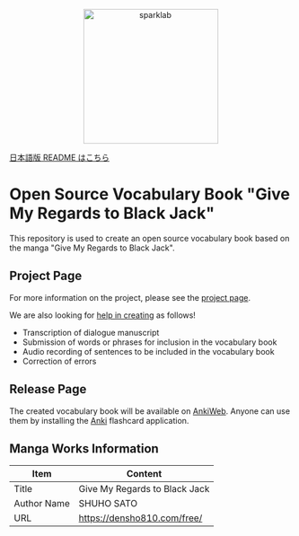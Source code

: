 <p align="center">
 <img src="docs/media/eijiro-icon.png" width="240" alt="sparklab">
</p>

[日本語版 README はこちら](docs/README-ja.md)

# Open Source Vocabulary Book "Give My Regards to Black Jack"

This repository is used to create an open source vocabulary book based on the manga "Give My Regards to Black Jack".

## Project Page

For more information on the project, please see the [project page](https://error96num.notion.site/Open-Source-Vocabulary-Book-Give-My-Regards-to-Black-Jack-da97d1b47d544ac1bb27b8aa20748db1).

We are also looking for [help in creating](https://error96num.notion.site/Workspace-c767513e7eeb44a59c8f60b4a4e12208) as follows!

* Transcription of dialogue manuscript
* Submission of words or phrases for inclusion in the vocabulary book
* Audio recording of sentences to be included in the vocabulary book
* Correction of errors

## Release Page

The created vocabulary book will be available on [AnkiWeb](https://ankiweb.net/shared/decks/).
Anyone can use them by installing the [Anki](https://apps.ankiweb.net/) flashcard application.

## Manga Works Information

| Item | Content |
| ---- | ---- |
| Title | Give My Regards to Black Jack |
| Author Name | SHUHO SATO |
| URL | https://densho810.com/free/ |